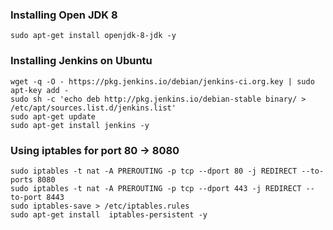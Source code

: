 ### Installing Open JDK 8

```console
sudo apt-get install openjdk-8-jdk -y
```

### Installing Jenkins on Ubuntu

```console
wget -q -O - https://pkg.jenkins.io/debian/jenkins-ci.org.key | sudo apt-key add -
sudo sh -c 'echo deb http://pkg.jenkins.io/debian-stable binary/ > /etc/apt/sources.list.d/jenkins.list'
sudo apt-get update
sudo apt-get install jenkins -y
```

### Using iptables for port 80 -> 8080

```console
sudo iptables -t nat -A PREROUTING -p tcp --dport 80 -j REDIRECT --to-ports 8080
sudo iptables -t nat -A PREROUTING -p tcp --dport 443 -j REDIRECT --to-port 8443
sudo iptables-save > /etc/iptables.rules
sudo apt-get install  iptables-persistent -y
```

